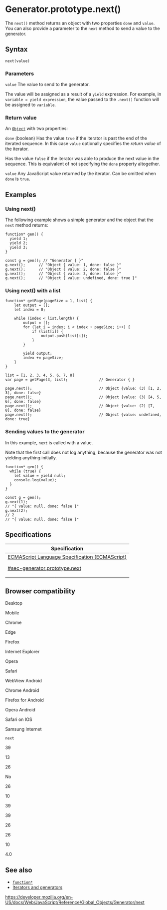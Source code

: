 # Generator.prototype.next()

The `next()` method returns an object with two properties `done` and `value`. You can also provide a parameter to the `next` method to send a value to the generator.

## Syntax

    next(value)

### Parameters

`value`
The value to send to the generator.

The value will be assigned as a result of a `yield` expression. For example, in `variable = yield expression`, the value passed to the `.next()` function will be assigned to `variable`.

### Return value

An [`Object`](../object) with two properties:

`done` (boolean)
Has the value `true` if the iterator is past the end of the iterated sequence. In this case `value` optionally specifies the _return value_ of the iterator.

Has the value `false` if the iterator was able to produce the next value in the sequence. This is equivalent of not specifying the `done` property altogether.

`value`
Any JavaScript value returned by the iterator. Can be omitted when `done` is `true`.

## Examples

### Using next()

The following example shows a simple generator and the object that the `next` method returns:

    function* gen() {
      yield 1;
      yield 2;
      yield 3;
    }

    const g = gen(); // "Generator { }"
    g.next();      // "Object { value: 1, done: false }"
    g.next();      // "Object { value: 2, done: false }"
    g.next();      // "Object { value: 3, done: false }"
    g.next();      // "Object { value: undefined, done: true }"

### Using next() with a list

    function* getPage(pageSize = 1, list) {
        let output = [];
        let index = 0;

        while (index < list.length) {
            output = [];
            for (let i = index; i < index + pageSize; i++) {
                if (list[i]) {
                    output.push(list[i]);
                }
            }

            yield output;
            index += pageSize;
        }
    }

    list = [1, 2, 3, 4, 5, 6, 7, 8]
    var page = getPage(3, list);              // Generator { }

    page.next();                              // Object {value: (3) [1, 2, 3], done: false}
    page.next();                              // Object {value: (3) [4, 5, 6], done: false}
    page.next();                              // Object {value: (2) [7, 8], done: false}
    page.next();                              // Object {value: undefined, done: true}

### Sending values to the generator

In this example, `next` is called with a value.

Note that the first call does not log anything, because the generator was not yielding anything initially.

    function* gen() {
      while (true) {
        let value = yield null;
        console.log(value);
      }
    }

    const g = gen();
    g.next(1);
    // "{ value: null, done: false }"
    g.next(2);
    // 2
    // "{ value: null, done: false }"

## Specifications

<table>
<thead>
<tr class="header">
<th>Specification</th>
</tr>
</thead>
<tbody>
<tr class="odd">
<td>
<a href="https://tc39.es/ecma262/#sec-generator.prototype.next">ECMAScript Language Specification (ECMAScript)
<br/>

<span class="small">#sec-generator.prototype.next</span>
</a>
</td>
</tr>
</tbody>
</table>

## Browser compatibility

Desktop

Mobile

Chrome

Edge

Firefox

Internet Explorer

Opera

Safari

WebView Android

Chrome Android

Firefox for Android

Opera Android

Safari on IOS

Samsung Internet

`next`

39

13

26

No

26

10

39

39

26

26

10

4.0

## See also

-   [`function*`](../../statements/function*)
-   [Iterators and generators](https://developer.mozilla.org/en-US/docs/Web/JavaScript/Guide/Iterators_and_Generators)

<a href="https://developer.mozilla.org/en-US/docs/Web/JavaScript/Reference/Global_Objects/Generator/next" class="_attribution-link">https://developer.mozilla.org/en-US/docs/Web/JavaScript/Reference/Global_Objects/Generator/next</a>
